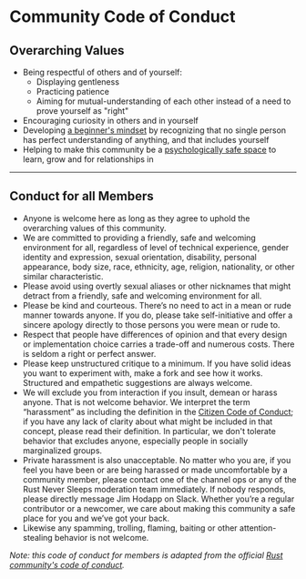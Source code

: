 # Community Code of Conduct

## Overarching Values

* Being respectful of others and of yourself:
  * Displaying gentleness
  * Practicing patience
  * Aiming for mutual-understanding of each other instead of a need to prove yourself as "right"
* Encouraging curiosity in others and in yourself
* Developing [a beginner's mindset](https://www.goodreads.com/book/show/402843.Zen_Mind_Beginner_s_Mind) by recognizing that no single person has perfect understanding of anything, and that includes yourself
* Helping to make this community be a [psychologically safe space](https://hbr.org/2017/08/high-performing-teams-need-psychological-safety-heres-how-to-create-it) to learn, grow and for relationships in

***

## Conduct for all Members

* Anyone is welcome here as long as they agree to uphold the overarching values of this community.
* We are committed to providing a friendly, safe and welcoming environment for all, regardless of level of technical experience, gender identity and expression, sexual orientation, disability, personal appearance, body size, race, ethnicity, age, religion, nationality, or other similar characteristic.
* Please avoid using overtly sexual aliases or other nicknames that might detract from a friendly, safe and welcoming environment for all.
* Please be kind and courteous. There’s no need to act in a mean or rude manner towards anyone. If you do, please take self-initiative and offer a sincere apology directly to those persons you were mean or rude to.
* Respect that people have differences of opinion and that every design or implementation choice carries a trade-off and numerous costs. There is seldom a right or perfect answer.
* Please keep unstructured critique to a minimum. If you have solid ideas you want to experiment with, make a fork and see how it works. Structured and empathetic suggestions are always welcome.
* We will exclude you from interaction if you insult, demean or harass anyone. That is not welcome behavior. We interpret the term “harassment” as including the definition in the [Citizen Code of Conduct](https://github.com/stumpsyn/policies/blob/master/citizen_code_of_conduct.md); if you have any lack of clarity about what might be included in that concept, please read their definition. In particular, we don't tolerate behavior that excludes anyone, especially people in socially marginalized groups.
* Private harassment is also unacceptable. No matter who you are, if you feel you have been or are being harassed or made uncomfortable by a community member, please contact one of the channel ops or any of the Rust Never Sleeps moderation team immediately. If nobody responds, please directly message Jim Hodapp on Slack. Whether you’re a regular contributor or a newcomer, we care about making this community a safe place for you and we’ve got your back.
* Likewise any spamming, trolling, flaming, baiting or other attention-stealing behavior is not welcome.

_Note: this code of conduct for members is adapted from the official [Rust community's code of conduct](https://www.rust-lang.org/policies/code-of-conduct)._